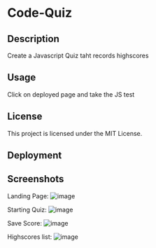 # Code-Quiz

## Description

Create a Javascript Quiz taht records highscores

## Usage

Click on deployed page and take the JS test        

## License

This project is licensed under the MIT License.

## Deployment

## Screenshots

Landing Page:
![image](https://github.com/AyushManiSharma/Code-Quiz/assets/22526788/cb860d89-d6d9-4ec6-83a1-0c9d3e18c2ea)

Starting Quiz:
![image](https://github.com/AyushManiSharma/Code-Quiz/assets/22526788/46a9155f-ced9-4893-81c3-d0b14fee66da)

Save Score:
![image](https://github.com/AyushManiSharma/Code-Quiz/assets/22526788/51c84859-9a49-4ca3-af0a-c9170e2cb1f3)

Highscores list:
![image](https://github.com/AyushManiSharma/Code-Quiz/assets/22526788/55c7757e-cf8e-4069-9213-2662824304dc)
